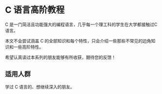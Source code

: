 # C 语言高阶教程

C 是一门简洁且功能强大的编程语言，几乎每一个理工科的学生在大学都接触过C 语言。  
  
本文不会尝试涵盖 C 的全部知识和每个特性，只会介绍一些那些不常见的边角知识和一些高阶特性。

希望认真读过本系列的朋友能够有所收获，期待您的反馈！

## 适用人群

学过 C 语言的、想继续深入的朋友。



